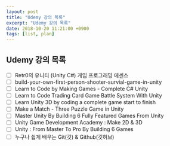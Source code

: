 ```yaml
---
layout: post
title: "Udemy 강의 목록"
excerpt: "Udemy 강의 목록"
date: 2018-10-20 11:21:00 +0900
tags: [list, plan]
---
```


## Udemy 강의 목록

- [ ] Retr0의 유니티 (Unity C#) 게임 프로그래밍 에센스
- [ ] build-your-own-first-person-shooter-survial-game-in-unity
- [ ] Learn to Code by Making Games - Complete C# Unity
- [ ] Learn to Code Trading Card Game Battle System With Unity
- [ ] Learn Unity 3D by coding a complete game start to finish
- [ ] Make a Match - Three Puzzle Game in Unity
- [ ] Master Unity By Building 6 Fully Featured Games From Unity
- [ ] Unity Game Development Academy : Make 2D & 3D
- [ ] Unity : From Master To Pro By Building 6 Games
- [ ] 누구나 쉽게 배우는 Git(깃) & Github(깃허브)
